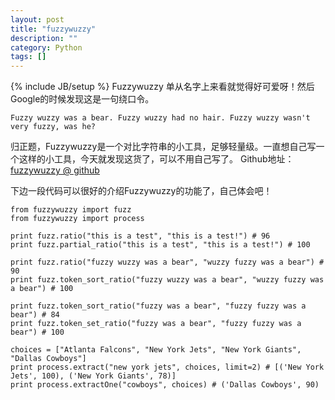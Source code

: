 ```yaml
---
layout: post
title: "fuzzywuzzy"
description: ""
category: Python
tags: []
---
```

{% include JB/setup %}
Fuzzywuzzy 单从名字上来看就觉得好可爱呀！然后Google的时候发现这是一句绕口令。

	Fuzzy wuzzy was a bear. Fuzzy wuzzy had no hair. Fuzzy wuzzy wasn't very fuzzy, was he?

归正题，Fuzzywuzzy是一个对比字符串的小工具，足够轻量级。一直想自己写一个这样的小工具，今天就发现这货了，可以不用自己写了。
Github地址：[fuzzywuzzy @ github](https://github.com/seatgeek/fuzzywuzzy)

下边一段代码可以很好的介绍Fuzzywuzzy的功能了，自己体会吧！


	from fuzzywuzzy import fuzz
	from fuzzywuzzy import process

	print fuzz.ratio("this is a test", "this is a test!") # 96
	print fuzz.partial_ratio("this is a test", "this is a test!") # 100

	print fuzz.ratio("fuzzy wuzzy was a bear", "wuzzy fuzzy was a bear") # 90
	print fuzz.token_sort_ratio("fuzzy wuzzy was a bear", "wuzzy fuzzy was a bear") # 100

	print fuzz.token_sort_ratio("fuzzy was a bear", "fuzzy fuzzy was a bear") # 84
	print fuzz.token_set_ratio("fuzzy was a bear", "fuzzy fuzzy was a bear") # 100

	choices = ["Atlanta Falcons", "New York Jets", "New York Giants", "Dallas Cowboys"]
	print process.extract("new york jets", choices, limit=2) # [('New York Jets', 100), ('New York Giants', 78)]
	print process.extractOne("cowboys", choices) # ('Dallas Cowboys', 90)
